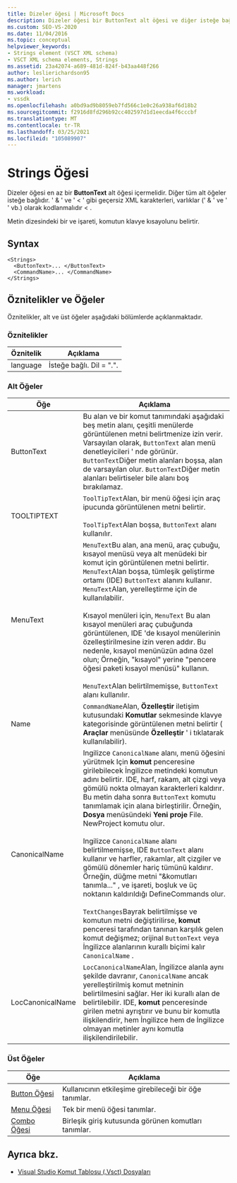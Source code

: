 ```yaml
---
title: Dizeler öğesi | Microsoft Docs
description: Dizeler öğesi bir ButtonText alt öğesi ve diğer isteğe bağlı alt öğeleri içerir. Metin dizesindeki bir ve işareti klavye kısayolunu belirtir.
ms.custom: SEO-VS-2020
ms.date: 11/04/2016
ms.topic: conceptual
helpviewer_keywords:
- Strings element (VSCT XML schema)
- VSCT XML schema elements, Strings
ms.assetid: 23a42074-a689-481d-824f-b43aa448f266
author: leslierichardson95
ms.author: lerich
manager: jmartens
ms.workload:
- vssdk
ms.openlocfilehash: a0bd9ad9b8059eb7fd566c1e0c26a938af6d18b2
ms.sourcegitcommit: f2916d8fd296b92cc402597d1d1eecda4f6cccbf
ms.translationtype: MT
ms.contentlocale: tr-TR
ms.lasthandoff: 03/25/2021
ms.locfileid: "105089907"
---
```

# <a name="strings-element"></a>Strings Öğesi
Dizeler öğesi en az bir **ButtonText** alt öğesi içermelidir. Diğer tüm alt öğeler isteğe bağlıdır. ' & ' ve ' < ' gibi geçersiz XML karakterleri, varlıklar (' &amp; ' ve ' ' vb.) olarak kodlanmalıdır &lt; .

 Metin dizesindeki bir ve işareti, komutun klavye kısayolunu belirtir.

## <a name="syntax"></a>Syntax

```
<Strings>
  <ButtonText>... </ButtonText>
  <CommandName>... </CommandName>
</Strings>
```

## <a name="attributes-and-elements"></a>Öznitelikler ve Öğeler
 Öznitelikler, alt ve üst öğeler aşağıdaki bölümlerde açıklanmaktadır.

### <a name="attributes"></a>Öznitelikler

|Öznitelik|Açıklama|
|---------------|-----------------|
|language|İsteğe bağlı. Dil = ".".|

### <a name="child-elements"></a>Alt Öğeler

|Öğe|Açıklama|
|-------------|-----------------|
|ButtonText|Bu alan ve bir komut tanımındaki aşağıdaki beş metin alanı, çeşitli menülerde görüntülenen metni belirtmenize izin verir. Varsayılan olarak, `ButtonText` alan menü denetleyicileri ' nde görünür. `ButtonText`Diğer metin alanları boşsa, alan de varsayılan olur. `ButtonText`Diğer metin alanları belirtiseler bile alanı boş bırakılamaz.|
|TOOLTIPTEXT|`ToolTipText`Alan, bir menü öğesi için araç ipucunda görüntülenen metni belirtir.<br /><br /> `ToolTipText`Alan boşsa, `ButtonText` alanı kullanılır.|
|MenuText|`MenuText`Bu alan, ana menü, araç çubuğu, kısayol menüsü veya alt menüdeki bir komut için görüntülenen metni belirtir. `MenuText`Alan boşsa, tümleşik geliştirme ortamı (IDE) `ButtonText` alanını kullanır. `MenuText`Alan, yerelleştirme için de kullanılabilir.<br /><br /> Kısayol menüleri için, `MenuText` Bu alan kısayol menüleri araç çubuğunda görüntülenen, IDE 'de kısayol menülerinin özelleştirilmesine izin veren addır. Bu nedenle, kısayol menünüzün adına özel olun; Örneğin, "kısayol" yerine "pencere öğesi paketi kısayol menüsü" kullanın.<br /><br /> `MenuText`Alan belirtilmemişse, `ButtonText` alanı kullanılır.|
|Name|`CommandName`Alan, **Özelleştir** iletişim kutusundaki **Komutlar** sekmesinde klavye kategorisinde görüntülenen metni belirtir ( **Araçlar** menüsünde **Özelleştir** ' i tıklatarak kullanılabilir).|
|CanonicalName|Ingilizce `CanonicalName` alanı, menü öğesini yürütmek Için **komut** penceresine girilebilecek İngilizce metindeki komutun adını belirtir. IDE, harf, rakam, alt çizgi veya gömülü nokta olmayan karakterleri kaldırır. Bu metin daha sonra `ButtonText` komutu tanımlamak için alana birleştirilir. Örneğin, **Dosya** menüsündeki **Yeni proje** File. NewProject komutu olur.<br /><br /> Ingilizce `CanonicalName` alanı belirtilmemişse, IDE `ButtonText` alanı kullanır ve harfler, rakamlar, alt çizgiler ve gömülü dönemler hariç tümünü kaldırır. Örneğin, düğme metni "&komutları tanımla..." , ve işareti, boşluk ve üç noktanın kaldırıldığı DefineCommands olur.<br /><br /> `TextChanges`Bayrak belirtilmişse ve komutun metni değiştirilirse, **komut** penceresi tarafından tanınan karşılık gelen komut değişmez; orijinal `ButtonText` veya İngilizce alanlarının kurallı biçimi kalır `CanonicalName` .|
|LocCanonicalName|`LocCanonicalName`Alan, İngilizce alanla aynı şekilde davranır, `CanonicalName` ancak yerelleştirilmiş komut metninin belirtilmesini sağlar. Her iki kurallı alan de belirtilebilir. IDE, **komut** penceresinde girilen metni ayrıştırır ve bunu bir komutla ilişkilendirir, hem İngilizce hem de İngilizce olmayan metinler aynı komutla ilişkilendirilebilir.|

### <a name="parent-elements"></a>Üst Öğeler

|Öğe|Açıklama|
|-------------|-----------------|
|[Button Öğesi](../extensibility/button-element.md)|Kullanıcının etkileşime girebileceği bir öğe tanımlar.|
|[Menu Öğesi](../extensibility/menu-element.md)|Tek bir menü öğesi tanımlar.|
|[Combo Öğesi](../extensibility/combo-element.md)|Birleşik giriş kutusunda görünen komutları tanımlar.|

## <a name="see-also"></a>Ayrıca bkz.
- [Visual Studio Komut Tablosu (.Vsct) Dosyaları](../extensibility/internals/visual-studio-command-table-dot-vsct-files.md)
